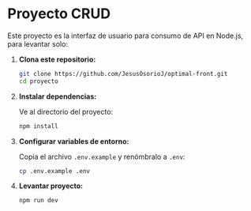 # Proyecto CRUD

Este proyecto es la interfaz de usuario para consumo de API en Node.js, para levantar solo:

1. **Clona este repositorio:**

    ```bash
    git clone https://github.com/JesusOsorioJ/optimal-front.git
    cd proyecto
    ```

2. **Instalar dependencias:**

    Ve al directorio del proyecto:

    ```bash
    npm install
    ```

3. **Configurar variables de entorno:**

    Copia el archivo `.env.example` y renómbralo a `.env`:

    ```bash
    cp .env.example .env
    ```

4. **Levantar proyecto:**

    ```bash
    npm run dev
    ```
